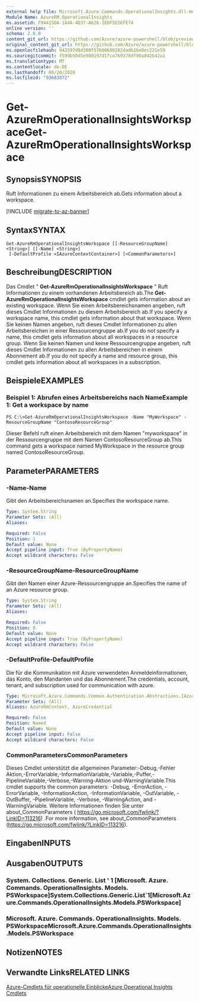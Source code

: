 ```yaml
---
external help file: Microsoft.Azure.Commands.OperationalInsights.dll-Help.xml
Module Name: AzureRM.OperationalInsights
ms.assetid: F94415DA-1A4A-4D37-A626-1EDF5D1EFE74
online version: ''
schema: 2.0.0
content_git_url: https://github.com/Azure/azure-powershell/blob/preview/src/ResourceManager/OperationalInsights/Commands.OperationalInsights/help/Get-AzureRmOperationalInsightsWorkspace.md
original_content_git_url: https://github.com/Azure/azure-powershell/blob/preview/src/ResourceManager/OperationalInsights/Commands.OperationalInsights/help/Get-AzureRmOperationalInsightsWorkspace.md
ms.openlocfilehash: 042597d8d300f57600680282dadb16e8ec221e59
ms.sourcegitcommit: f599b50d5e980197d1fca769378df90a842b42a1
ms.translationtype: MT
ms.contentlocale: de-DE
ms.lasthandoff: 08/20/2020
ms.locfileid: "93663872"
---
```

# <span data-ttu-id="90742-101">Get-AzureRmOperationalInsightsWorkspace</span><span class="sxs-lookup"><span data-stu-id="90742-101">Get-AzureRmOperationalInsightsWorkspace</span></span>

## <span data-ttu-id="90742-102">Synopsis</span><span class="sxs-lookup"><span data-stu-id="90742-102">SYNOPSIS</span></span>
<span data-ttu-id="90742-103">Ruft Informationen zu einem Arbeitsbereich ab.</span><span class="sxs-lookup"><span data-stu-id="90742-103">Gets information about a workspace.</span></span>

[!INCLUDE [migrate-to-az-banner](../../includes/migrate-to-az-banner.md)]

## <span data-ttu-id="90742-104">Syntax</span><span class="sxs-lookup"><span data-stu-id="90742-104">SYNTAX</span></span>

```
Get-AzureRmOperationalInsightsWorkspace [[-ResourceGroupName] <String>] [[-Name] <String>]
 [-DefaultProfile <IAzureContextContainer>] [<CommonParameters>]
```

## <span data-ttu-id="90742-105">Beschreibung</span><span class="sxs-lookup"><span data-stu-id="90742-105">DESCRIPTION</span></span>
<span data-ttu-id="90742-106">Das Cmdlet " **Get-AzureRmOperationalInsightsWorkspace** " Ruft Informationen zu einem vorhandenen Arbeitsbereich ab.</span><span class="sxs-lookup"><span data-stu-id="90742-106">The **Get-AzureRmOperationalInsightsWorkspace** cmdlet gets information about an existing workspace.</span></span>
<span data-ttu-id="90742-107">Wenn Sie einen Arbeitsbereichsnamen angeben, ruft dieses Cmdlet Informationen zu diesem Arbeitsbereich ab.</span><span class="sxs-lookup"><span data-stu-id="90742-107">If you specify a workspace name, this cmdlet gets information about that workspace.</span></span>
<span data-ttu-id="90742-108">Wenn Sie keinen Namen angeben, ruft dieses Cmdlet Informationen zu allen Arbeitsbereichen in einer Ressourcengruppe ab.</span><span class="sxs-lookup"><span data-stu-id="90742-108">If you do not specify a name, this cmdlet gets information about all workspaces in a resource group.</span></span>
<span data-ttu-id="90742-109">Wenn Sie keinen Namen und keine Ressourcengruppe angeben, ruft dieses Cmdlet Informationen zu allen Arbeitsbereichen in einem Abonnement ab.</span><span class="sxs-lookup"><span data-stu-id="90742-109">If you do not specify a name and resource group, this cmdlet gets information about all workspaces in a subscription.</span></span>

## <span data-ttu-id="90742-110">Beispiele</span><span class="sxs-lookup"><span data-stu-id="90742-110">EXAMPLES</span></span>

### <span data-ttu-id="90742-111">Beispiel 1: Abrufen eines Arbeitsbereichs nach Name</span><span class="sxs-lookup"><span data-stu-id="90742-111">Example 1: Get a workspace by name</span></span>
```
PS C:\>Get-AzureRmOperationalInsightsWorkspace -Name "MyWorkspace" -ResourceGroupName "ContosoResourceGroup"
```

<span data-ttu-id="90742-112">Dieser Befehl ruft einen Arbeitsbereich mit dem Namen "myworkspace" in der Ressourcengruppe mit dem Namen ContosoResourceGroup ab.</span><span class="sxs-lookup"><span data-stu-id="90742-112">This command gets a workspace named MyWorkspace in the resource group named ContosoResourceGroup.</span></span>

## <span data-ttu-id="90742-113">Parameter</span><span class="sxs-lookup"><span data-stu-id="90742-113">PARAMETERS</span></span>

### <span data-ttu-id="90742-114">-Name</span><span class="sxs-lookup"><span data-stu-id="90742-114">-Name</span></span>
<span data-ttu-id="90742-115">Gibt den Arbeitsbereichsnamen an.</span><span class="sxs-lookup"><span data-stu-id="90742-115">Specifies the workspace name.</span></span>

```yaml
Type: System.String
Parameter Sets: (All)
Aliases: 

Required: False
Position: 1
Default value: None
Accept pipeline input: True (ByPropertyName)
Accept wildcard characters: False
```

### <span data-ttu-id="90742-116">-ResourceGroupName</span><span class="sxs-lookup"><span data-stu-id="90742-116">-ResourceGroupName</span></span>
<span data-ttu-id="90742-117">Gibt den Namen einer Azure-Ressourcengruppe an.</span><span class="sxs-lookup"><span data-stu-id="90742-117">Specifies the name of an Azure resource group.</span></span>

```yaml
Type: System.String
Parameter Sets: (All)
Aliases: 

Required: False
Position: 0
Default value: None
Accept pipeline input: True (ByPropertyName)
Accept wildcard characters: False
```

### <span data-ttu-id="90742-118">-DefaultProfile</span><span class="sxs-lookup"><span data-stu-id="90742-118">-DefaultProfile</span></span>
<span data-ttu-id="90742-119">Die für die Kommunikation mit Azure verwendeten Anmeldeinformationen, das Konto, den Mandanten und das Abonnement.</span><span class="sxs-lookup"><span data-stu-id="90742-119">The credentials, account, tenant, and subscription used for communication with azure.</span></span>

```yaml
Type: Microsoft.Azure.Commands.Common.Authentication.Abstractions.IAzureContextContainer
Parameter Sets: (All)
Aliases: AzureRmContext, AzureCredential

Required: False
Position: Named
Default value: None
Accept pipeline input: False
Accept wildcard characters: False
```

### <span data-ttu-id="90742-120">CommonParameters</span><span class="sxs-lookup"><span data-stu-id="90742-120">CommonParameters</span></span>
<span data-ttu-id="90742-121">Dieses Cmdlet unterstützt die allgemeinen Parameter:-Debug,-Fehler Aktion,-ErrorVariable,-InformationVariable,-Variable,-Puffer,-PipelineVariable,-Verbose,-Warning-Aktion und-WarningVariable.</span><span class="sxs-lookup"><span data-stu-id="90742-121">This cmdlet supports the common parameters: -Debug, -ErrorAction, -ErrorVariable, -InformationAction, -InformationVariable, -OutVariable, -OutBuffer, -PipelineVariable, -Verbose, -WarningAction, and -WarningVariable.</span></span> <span data-ttu-id="90742-122">Weitere Informationen finden Sie unter about_CommonParameters ( https://go.microsoft.com/fwlink/?LinkID=113216) .</span><span class="sxs-lookup"><span data-stu-id="90742-122">For more information, see about_CommonParameters (https://go.microsoft.com/fwlink/?LinkID=113216).</span></span>

## <span data-ttu-id="90742-123">Eingaben</span><span class="sxs-lookup"><span data-stu-id="90742-123">INPUTS</span></span>

## <span data-ttu-id="90742-124">Ausgaben</span><span class="sxs-lookup"><span data-stu-id="90742-124">OUTPUTS</span></span>

### <span data-ttu-id="90742-125">System. Collections. Generic. List ' 1 [Microsoft. Azure. Commands. OperationalInsights. Models. PSWorkspace]</span><span class="sxs-lookup"><span data-stu-id="90742-125">System.Collections.Generic.List\`1[Microsoft.Azure.Commands.OperationalInsights.Models.PSWorkspace]</span></span>

### <span data-ttu-id="90742-126">Microsoft. Azure. Commands. OperationalInsights. Models. PSWorkspace</span><span class="sxs-lookup"><span data-stu-id="90742-126">Microsoft.Azure.Commands.OperationalInsights.Models.PSWorkspace</span></span>

## <span data-ttu-id="90742-127">Notizen</span><span class="sxs-lookup"><span data-stu-id="90742-127">NOTES</span></span>

## <span data-ttu-id="90742-128">Verwandte Links</span><span class="sxs-lookup"><span data-stu-id="90742-128">RELATED LINKS</span></span>

[<span data-ttu-id="90742-129">Azure-Cmdlets für operationelle Einblicke</span><span class="sxs-lookup"><span data-stu-id="90742-129">Azure Operational Insights Cmdlets</span></span>](./AzureRM.OperationalInsights.md)


